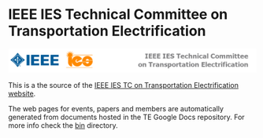IEEE IES Technical Committee on Transportation Electrification
===============

![logo](images/banner.png)

This is a the source of the [IEEE IES TC on Transportation Electrification website](https://TE.ieee-ies.org).

The web pages for events, papers and members are automatically generated from documents hosted in the TE Google Docs repository. For more info check the [bin](bin/README.md) directory.
